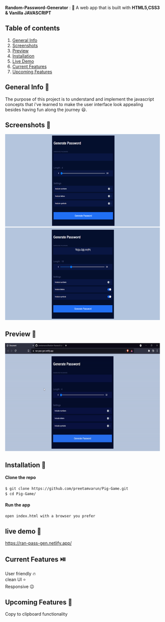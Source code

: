 **Random-Password-Generator** : :jack_o_lantern:
A web app that is built with **HTML5,CSS3 & Vanilla JAVASCRIPT**  

## Table of contents
1. [General Info](#generalInfo)
2. [Screenshots](#screenshots)
3. [Preview](#preview)
4. [Installation](#Installation-)
5. [Live Demo](#live-demo-)
6. [Current Features](#currentFeatures)
7. [Upcoming Features](#Upcoming-features-)

<a href = "generalInfo"> </a>
## General Info 📝
The purpose of this project is to understand and implement the javascript concepts that i've learned to make the user interface look appealing besides having fun along the journey :smiley:.

<a href = "screenshots"> </a>
## Screenshots 📸
<img src = "images/a.png" alt = "taskListImage" height = 300 width = 600>
<img src = "images/b.png" alt = "taskListImage" height = 300 width = 600>

<a href = "preview"> </a>
## Preview 🎥
<img src = 'images/preview.gif' alt = 'preview' height = 350 width = 600>

## Installation 📀
#### Clone the repo
```sh
$ git clone https://github.com/preetamvarun/Pig-Game.git
$ cd Pig-Game/
```
#### Run the app
```sh
open index.html with a browser you prefer
```

## live demo 👾
https://ran-pass-gen.netlify.app/

<a name = "currentFeatures"> </a>
## Current Features ⏯️
User friendly 🔥 <br>
clean UI ⭐ <br>
Responsive 😉

## Upcoming Features 🌠
Copy to clipboard functionality

